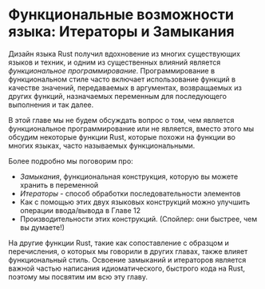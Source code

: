 # Функциональные возможности языка: Итераторы и Замыкания

Дизайн языка Rust получил вдохновение из многих существующих языков и техник, и одним из существенных влияний является *функциональное программирование*. Программирование в функциональном стиле часто включает использование функций в качестве значений, передаваемых в аргументах, возвращаемых из других функций, назначаемых переменным для последующего выполнения и так далее.

В этой главе мы не будем обсуждать вопрос о том, чем является функциональное программирование или не является, вместо этого мы обсудим некоторые функции Rust, которые похожи на функции во многих языках, часто называемых функциональными.

Более подробно мы поговорим про:

- *Замыкания*, функциональная конструкция, которую вы можете хранить в переменной
- *Итераторы* - способ обработки последовательности элементов
- Как с помощью этих двух языковых конструкций можно улучшить  операции ввода/вывода в Главе 12
- Производительности этих конструкций. (Спойлер: они быстрее, чем вы думаете!)

На другие функции Rust, такие как сопоставление с образцом и перечисления, о которых мы говорили в других главах, также влияет функциональный стиль. Освоение замыканий и итераторов является важной частью написания идиоматического, быстрого кода на Rust, поэтому мы посвятим им всю эту главу.
